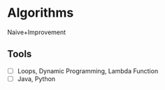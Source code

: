 # Algorithms
Naive+Improvement

## Tools
* [ ] Loops, Dynamic Programming, Lambda Function
* [ ] Java, Python
